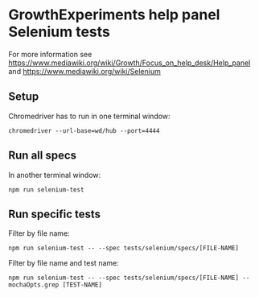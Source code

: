 # GrowthExperiments help panel Selenium tests

For more information see https://www.mediawiki.org/wiki/Growth/Focus_on_help_desk/Help_panel and https://www.mediawiki.org/wiki/Selenium

## Setup

Chromedriver has to run in one terminal window:

    chromedriver --url-base=wd/hub --port=4444

## Run all specs

In another terminal window:

    npm run selenium-test

## Run specific tests

Filter by file name:

    npm run selenium-test -- --spec tests/selenium/specs/[FILE-NAME]

Filter by file name and test name:

    npm run selenium-test -- --spec tests/selenium/specs/[FILE-NAME] --mochaOpts.grep [TEST-NAME]